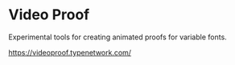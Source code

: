 # Video Proof

Experimental tools for creating animated proofs for variable fonts.

https://videoproof.typenetwork.com/
